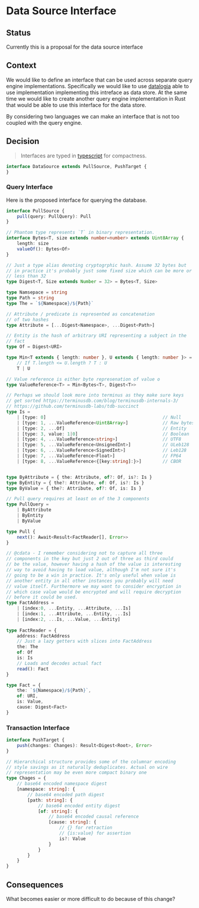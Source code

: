 # Data Source Interface

## Status

Currently this is a proposal for the data source interface

## Context

We would like to define an interface that can be used across separate query engine implementations. Specifically we would like to use [datalogia](https://github.com/gozala/datalogia)  able to use implementation implementing this intreface as data store. At the same time we would like to create another query engine implementation in Rust that would be able to use this interface for the data store.

By considering two languages we can make an interface that is not too coupled with the query engine.

## Decision

> Interfaces are typed in [typescript] for compactness.

```ts
interface DataSource extends PullSource, PushTarget {
}
```

### Query Interface

Here is the proposed interface for querying the database.

```ts
interface PullSource {
    pull(query: PullQuery): Pull
}

// Phantom type represents `T` in binary representation.
interface Bytes<T, size extends number=number> extends Uint8Array {
    length: size
    valueOf(): Bytes<Of>
}

// Just a type alias denoting cryptogrphic hash. Assume 32 bytes but
// in practice it's probably just some fixed size which can be more or
// less than 32
type Digest<T, Size extends Number = 32> = Bytes<T, Size>

type Namsepace = string
type Path = string
type The = `${Namespace}/${Path}`

// Attribute / predicate is represented as concatenation
// of two hashes
type Attribute = [...Digest<Namespace>, ...Digest<Path>]

// Entity is the hash of arbitrary URI representing a subject in the
// fact
type Of = Digest<URI>

type Min<T extends { length: number }, U extends { length: number }> =
    // If T.length <= U.length ? T : U
    T | U

// Value reference is either byte represenation of value o
type ValueReference<T> = Min<Bytes<T>, Digest<T>>

// Perhaps we should look more into terminus as they make sure keys
// get sorted https://terminusdb.com/blog/terminusdb-internals-3/
// https://github.com/terminusdb-labs/tdb-succinct
type Is = 
    | [type: 0]                                            // Null
    | [type: 1, ...ValueReference<Uint8Array>]             // Raw bytes
    | [type: 2, ...Of]                                     // Entity
    | [type: 3, value: 1|0]                                // Boolean
    | [type: 4, ...ValueReference<string>]                 // UTF8
    | [type: 5, ...ValueReference<UnsignedInt>]            // ULeb128
    | [type: 6, ...ValueReference<SignedInt>]              // Leb128
    | [type: 7, ...ValueReference<Float>]                  // FP64
    | [type: 8, ...ValueReference<{[key:string]:}>]        // CBOR


type ByAttribute = { the: Attribute, of?: Of, is?: Is }
type ByEntity = { the?: Attribute, of: Of, is?: Is }
type ByValue = { the?: Attribute, of?: Of, is: Is }

// Pull query requires at least on of the 3 components 
type PullQuery =
    | ByAttribute
    | ByEntity
    | ByValue

type Pull {
    next(): Await<Result<FactReader[], Error>>
}

// @cdata - I remember considering not to capture all three
// components in the key but just 2 out of three as third could
// be the value, however having a hash of the value is interesting
// way to avoid having to load value, although I'm not sure it's
// going to be a win in practice. It's only useful when value is
// another entity in all other instances you probably will need
// value itself. Furthermore we may want to consider encryption in
// which case value would be encrypted and will require decryption
// before it could be used.
type FactAddress =
    | [index:0, ...Entity, ...Attribute, ...Is]
    | [index:1, ...Attribute, ...Entity, ...Is]
    | [index:2, ...Is, ...Value, ...Entity]
    
type FactReader = {
    address: FactAddress
    // Just a lazy getters with slices into FactAddress
    the: The
    of: Of
    is: Is
    // Loads and decodes actual fact
    read(): Fact
}

type Fact = {
    the: `${Namespace}/${Path}`,
    of: URI,
    is: Value,
    cause: Digest<Fact>
}
```

### Transaction Interface

```ts
interface PushTarget {
    push(changes: Changes): Result<Digest<Root>, Error>
}

// Hierarchical structure provides some of the columnar encoding
// style savings as it naturally deduplicates. Actual on wire
// representation may be even more compact binary one
type Chages = {
    // base64 encoded namespace digest
    [namespace: string]: {
        // base64 encoded path digest
        [path: string]: {
            // base64 encoded entity digest
            [of: string]: {
                // base64 encoded causal reference
                [cause: string]: {
                    // {} for retraction
                    // {is:value} for assertion
                    is?: Value 
                }
            }
        }
    }
}
```

## Consequences

What becomes easier or more difficult to do because of this change?

[typescript]:https://www.typescriptlang.org/docs/handbook/type-inference.html
